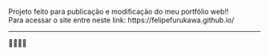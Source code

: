 <p>Projeto feito para publicação e modificação do meu portfólio web!! 
<br>Para acessar o site entre neste link: https://felipefurukawa.github.io/  </p>
<hr>
<p>🐠🐧🦾🧠</p>
